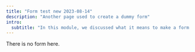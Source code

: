 ```yaml
---
title: "Form test new 2023-08-14"
description: "Another page used to create a dummy form"
intro:
  subtitle: "In this module, we discussed what it means to make a form."
---
```


There is no form here.
